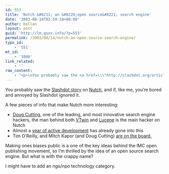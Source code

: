 ```yaml
---
id: 553
title: 'Nutch &#8211; an &#8220;open source&#8221; search engine'
date: '2003-08-14T02:59:18+00:00'
author: Kellan
layout: post
guid: 'http://lm.quxx.info/?p=553'
permalink: /2003/08/14/nutch-an-open-source-search-engine/
typo_id:
    - '551'
mt_id:
    - '1080'
link_related:
    - ''
raw_content:
    - "<p>\nYou probably saw the <a href=\\\"http://slashdot.org/article.pl?sid=03/08/13/191225&#38;mode=thread&#38;tid=126&#38;tid=185&#38;tid=95\\\">Slashdot story</a> on <a href=\\\"http://www.nutch.org\\\">Nutch</a>, and if, like me, you\\'re bored and annoyed by Slashdot ignored it.\n</p>\n<p>\nA few pieces of info that make Nutch more interesting:\n\n<ul>\n<li><a href=\\\"http://lucene.sourceforge.net/publications.html\\\">Doug Cutting</a>, one of the leading, and most innovative search engine hackers, the man behind both <a href=\\\"http://www.research.apple.com/research/tech/V-Twin/default.html\\\">VTwin</a> and <a href=\\\"http://jakarta.apache.org/lucene/docs/index.html\\\">Lucene</a> is the main hacker on Nutch</li>\n\n<li>Almost a <a href=\\\"http://sourceforge.net/mailarchive/forum.php?forum_id=12036\\\">year of active development</a> has already gone into this</li>\n\n<li>Tim O\\'Reilly, and Mitch Kapor (and Doug Cutting) <a href=\\\"http://www.nutch.org/docs/org.html\\\">are on the board.</a></li>\n</ul>\n</p>\n<p>\nMaking ones biases public is a one of the key ideas behind the IMC open publishing movement, so I\\'m thrilled by the idea of an open source search engine.  But what is with the crappy name?\n</p>\n<p>\nI might have to add an ngo/npo technology category.\n</p>"
---
```


You probably saw the [Slashdot story](http://slashdot.org/article.pl?sid=03/08/13/191225&mode=thread&tid=126&tid=185&tid=95) on [Nutch](http://www.nutch.org), and if, like me, you’re bored and annoyed by Slashdot ignored it.

A few pieces of info that make Nutch more interesting:

- [Doug Cutting](http://lucene.sourceforge.net/publications.html), one of the leading, and most innovative search engine hackers, the man behind both [VTwin](http://www.research.apple.com/research/tech/V-Twin/default.html) and [Lucene](http://jakarta.apache.org/lucene/docs/index.html) is the main hacker on Nutch
- Almost a [year of active development](http://sourceforge.net/mailarchive/forum.php?forum_id=12036) has already gone into this
- Tim O’Reilly, and Mitch Kapor (and Doug Cutting) [are on the board.](http://www.nutch.org/docs/org.html)

Making ones biases public is a one of the key ideas behind the IMC open publishing movement, so I’m thrilled by the idea of an open source search engine. But what is with the crappy name?

I might have to add an ngo/npo technology category.